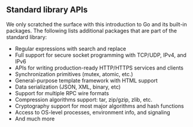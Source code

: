 ## Standard library APIs
We only scratched the surface with this introduction to Go and its built-in packages.  The following lists additional packages that are part of the standard library:

- Regular expressions with search and replace
- Full support for secure socket programming with TCP/UDP, IPv4, and IPv6
- APIs for writing production-ready HTTP/HTTPS services and clients
- Synchronization primitives (mutex, atomic, etc.)
- General-purpose template framework with HTML support
- Data serialization (JSON, XML, binary, etc)
- Support for multiple RPC wire formats
- Compression algorithms support: tar, zip/gzip, zlib, etc.
- Cryptography support for most major algorithms and hash functions
- Access to OS-level processes, environment info, and signaling
- And much more
